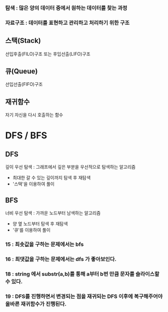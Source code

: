 

### 탐색 : 많은 양의 데이터 중에서 원하는 데이터를 찾는 과정
### 자료구조 : 데이터를 표현하고 관리하고 처리하기 위한 구조

## 스택(Stack) 
선입후출(FILO)구조 또는 후입선출(LIFO)구조
## 큐(Queue) 
선입선출(FIFO)구조

## 재귀함수  
자기 자신을 다시 호출하는 함수


# DFS / BFS

## DFS
깊이 우선 탐색 : 그래프에서 깊은 부분을 우선적으로 탐색하는 알고리즘
* 최대한 갈 수 있는 깊이까지 탐색 후 재탐색
* '스택'을 이용하여 풀이


## BFS
너비 우선 탐색 : 가까운 노드부터 남색하는 알고리즘
* 양 옆 노드부터 탐색 후 재탐색
* '큐'를 이용하여 풀이

### 15 : 최솟값을 구하는 문제에서는 bfs
### 16 : 최댓값을 구하는 문제에서는 dfs 가 좋아보인다.
### 18 : string 에서 substr(a,b)를 통해 a부터 b번 만큼 문자를 슬라이스할 수 있다.
### 19 : DFS를 진행하면서 변경되는 점을 재귀되는 DFS 이후에 복구해주어야 올바른 재귀함수가 진행된다.

